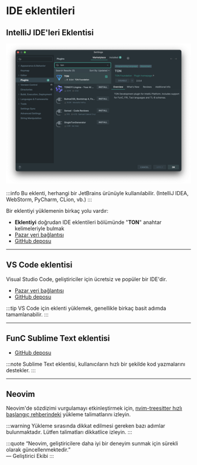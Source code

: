 # IDE eklentileri

## IntelliJ IDE'leri Eklentisi

![](../../../../images/ton/static/img/docs/ton-jetbrains-plugin.png)

:::info
Bu eklenti, herhangi bir JetBrains ürünüyle kullanılabilir. (IntelliJ IDEA, WebStorm, PyCharm, CLion, vb.)
:::

Bir eklentiyi yüklemenin birkaç yolu vardır:

- **Eklentiyi** doğrudan IDE eklentileri bölümünde "**TON**" anahtar kelimeleriyle bulmak
- [Pazar yeri bağlantısı](https://plugins.jetbrains.com/plugin/23382-ton)
- [GitHub deposu](https://github.com/ton-blockchain/intellij-ton)

---

## VS Code eklentisi

Visual Studio Code, geliştiriciler için ücretsiz ve popüler bir IDE'dir.

- [Pazar yeri bağlantısı](https://marketplace.visualstudio.com/items?itemName=tonwhales.func-vscode)
- [GitHub deposu](https://github.com/ton-foundation/vscode-func)

:::tip
VS Code için eklenti yüklemek, genellikle birkaç basit adımda tamamlanabilir.
:::

---

## FunC Sublime Text eklentisi

- [GitHub deposu](https://github.com/savva425/func_plugin_sublimetext3)

:::note
Sublime Text eklentisi, kullanıcıların hızlı bir şekilde kod yazmalarını destekler.
:::

---

## Neovim

Neovim'de sözdizimi vurgulamayı etkinleştirmek için, [nvim-treesitter hızlı başlangıç rehberindeki](https://github.com/nvim-treesitter/nvim-treesitter#quickstart) yükleme talimatlarını izleyin.

:::warning
Yükleme sırasında dikkat edilmesi gereken bazı adımlar bulunmaktadır. Lütfen talimatları dikkatlice izleyin.
:::

:::quote
“Neovim, geliştiricilere daha iyi bir deneyim sunmak için sürekli olarak güncellenmektedir.”  
— Geliştirici Ekibi
:::
